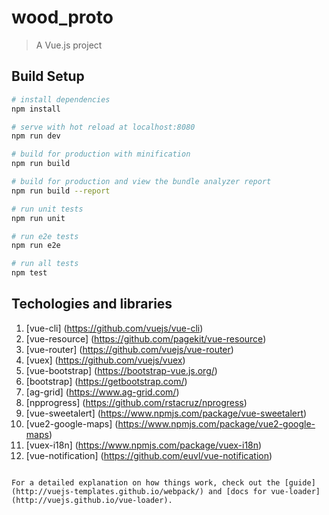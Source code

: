 # wood_proto

> A Vue.js project

## Build Setup

``` bash
# install dependencies
npm install

# serve with hot reload at localhost:8080
npm run dev

# build for production with minification
npm run build

# build for production and view the bundle analyzer report
npm run build --report

# run unit tests
npm run unit

# run e2e tests
npm run e2e

# run all tests
npm test
```

## Techologies and libraries
1) [vue-cli] (https://github.com/vuejs/vue-cli)
2) [vue-resource] (https://github.com/pagekit/vue-resource)
3) [vue-router] (https://github.com/vuejs/vue-router)
4) [vuex] (https://github.com/vuejs/vuex)
5) [vue-bootstrap] (https://bootstrap-vue.js.org/)
6) [bootstrap] (https://getbootstrap.com/)
7) [ag-grid] (https://www.ag-grid.com/)
8) [npprogress] (https://github.com/rstacruz/nprogress)
9) [vue-sweetalert] (https://www.npmjs.com/package/vue-sweetalert)
10) [vue2-google-maps] (https://www.npmjs.com/package/vue2-google-maps)
11) [vuex-i18n] (https://www.npmjs.com/package/vuex-i18n)
12) [vue-notification]  (https://github.com/euvl/vue-notification)

```

For a detailed explanation on how things work, check out the [guide](http://vuejs-templates.github.io/webpack/) and [docs for vue-loader](http://vuejs.github.io/vue-loader).
